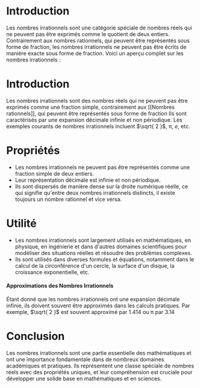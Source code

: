# Introduction
Les nombres irrationnels sont une catégorie spéciale de nombres réels qui ne peuvent pas être exprimés comme le quotient de deux entiers. Contrairement aux nombres rationnels, qui peuvent être représentés sous forme de fraction, les nombres irrationnels ne peuvent pas être écrits de manière exacte sous forme de fraction. Voici un aperçu complet sur les nombres irrationnels :

# Introduction

Les nombres irrationnels sont des nombres réels qui ne peuvent pas être exprimés comme une fraction simple, contrairement aux [[Nombres rationnels]], qui peuvent être représentés sous forme de fraction Ils sont caractérisés par une expansion décimale infinie et non périodique. Les exemples courants de nombres irrationnels incluent $\sqrt{ 2 }$​, π, $e$, etc.

# Propriétés
- Les nombres irrationnels ne peuvent pas être représentés comme une fraction simple de deux entiers.
- Leur représentation décimale est infinie et non périodique.
- Ils sont dispersés de manière dense sur la droite numérique réelle, ce qui signifie qu'entre deux nombres irrationnels distincts, il existe toujours un nombre rationnel et vice versa.

# Utilité
- Les nombres irrationnels sont largement utilisés en mathématiques, en physique, en ingénierie et dans d'autres domaines scientifiques pour modéliser des situations réelles et résoudre des problèmes complexes.
- Ils sont utilisés dans diverses formules et équations, notamment dans le calcul de la circonférence d'un cercle, la surface d'un disque, la croissance exponentielle, etc.

#### Approximations des Nombres Irrationnels

Étant donné que les nombres irrationnels ont une expansion décimale infinie, ils doivent souvent être approximés dans les calculs pratiques. Par exemple, $\sqrt{ 2 }$​ est souvent approximé par 1.414 ou π par 3.14

# Conclusion
Les nombres irrationnels sont une partie essentielle des mathématiques et ont une importance fondamentale dans de nombreux domaines académiques et pratiques. Ils représentent une classe spéciale de nombres réels avec des propriétés uniques, et leur compréhension est cruciale pour développer une solide base en mathématiques et en sciences.